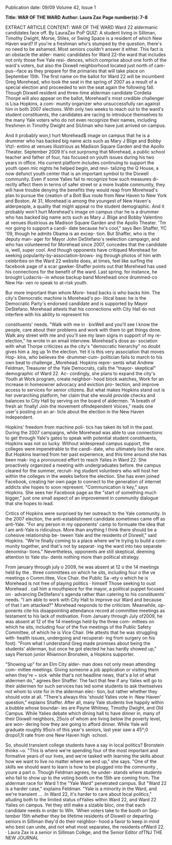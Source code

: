 Publication date: 09/09
Volume 42, Issue 1

**Title: WAR OF THE WARD**
**Author: Laura Zax**
**Page number(s): 7-8**

EXTRACT ARTICLE CONTENT:
WAR OF THE WARD 
Ward 22 aldermanic 
candidates face off. 
By LauraZax 
PoP QUIZ: A student living in Silliman, 
Timothy Dwight, Morse, Stiles, or Swing 
Space is a resident of which New Haven 
ward? If you're a freshman who's stumped 
by the question, there's no need to be 
ashamed. Most seniors couldn't answer it 
either. This fact is an obstacle the alder-
manic candidates for Ward 22-the ward 
that includes not only those five Yale resi-
dences, which comprise about one forth 
of the ward's voters, but also the Dixwell 
neighborhood located just north of cam-
pus--face as they prepare for the primaries 
that will take place on September 15th. 
The first name on the ballot for Ward 
22 will be incumbent Greg Morehead, 
who took the seat in the spring of 2007 as 
a result of a special election and proceeded 
to win the seat again the following fall. 
Though Dixwell resident and three-time 
alderman candidate Cordelia Thorpe will 
also appear on the ballot, Morehead's most 
credible challenger is Lisa Hopkins, a com-
munity organizer who unsuccessfully ran 
against him in both 2007 elections. With 
only two weeks to reach out to the ward's 
student constituents, the candidates are 
racing to introduce themselves to the many 
Yale voters who do not even recognize their 
names, including freshmen in Timothy 
Dwight and SiUiman who have just arrived 
on campus. 

And it probably won,t hurt 
Morehead$ image on campus 
that he is a drummer who has 
backed big name acts such as 
Mary J Blige and Bobby Vtzl-
entino at venues illustrious as 
Madison Square Garden and 
the Apollo Theater. 
September 2009 
It's not surpnsmg that Morehead, a 
public school teacher and father of four, 
has focused on youth issues during his 
two years in office. His current platform 
includes continuing to support the youth 
open mic nights he helped begin, and revi-
talizing the Q House, a now defunct youth 
center that is an important symbol to the 
Dixwell community. Even if some Yalies 
fail to recognize how such measures di-
rectly affect them in terms of safer street or 
a more livable community, they will have 
trouble denying the benefits they would 
reap from Morehead's plan to pursue the 
creation of a Bolt Bus route from New 
Haven to New York and Boston. At 31, 
Morehead is among the youngest of New 
Haven's alderpeople, a quality that might 
appeal ro the student demographic. And 
it probably won't hurt Morehead's image 
on campus char he is a drummer who has 
backed big name acts such as Mary J. Blige 
and Bobby Valentino at venues illustrious 
as Madison Square Garden and the Apollo 
Theater. 'Tm nor going to support a candi-
date because he's cool," says Ben Shaffer, YC 
'09, though he admits Obama is an excep-
tion. But Shaffer, who is the deputy man-
ager for Mayor John DeStefano's reelection 
campaign, and who has volunteered for 
Morehead since 2007, concedes that the 
candidate is, well, super cool. And though 
opponents have critiqued Morehead for 
seeking popularity-by-association-brows-
ing through photos of him with celebrities 
on the Ward 22 website does, at times, 
feel like surfing the facebook page of a scar 
gawker-Shaffer points out that Morehead 
has used his connections for the benefit 
of the ward. Last spring. for instance, he 
brought Ludacris--in whose backup band 
Morehead once drummed-co New Ha-
ven ro speak to at-risk youth. 

Bur more important than whom More-
head backs is who backs him. The city's 
Democratic machine is Morehead's po-
litical base: he is the Democratic Party's 
endorsed candidate and is supported by 
Mayor DeStefano. Morehead attests that 
his connections with City Hall do not 
interfere with his ability to represent his 


constituents' needs. 
"Walk with me in · 
bixWell and you'll see I know the people, 
care about their problems and work with 
them to get things done. Walk any street 
with me and you'll see my lawn signs in 
support of my re-election," he wrote in 
an email interview. Morehead's dose as-
sociation with what Thorpe criticizes as 
the city's "democratic hierarchy" no doubt 
gives him a .leg up 1n the election. Yet it 
is this very association that moves Hop-
kins, who believes the ·drummer-cum-
politician fails to march to his own beat 
to challenge _Morehead. Hopkins repre-
sents what Andrew Feldman, Treasurer 
of the Yale Democrats, calls the "tnayor-
skeptical" demographic of Ward 22. Ac-
cordingly, she plans to expand the city's 
Youth at Work program, create neighbor-
hood block watches, Work for an increase 
in homeowner advocacy and eviction pro-
tection, and improve access to services for 
senior citizens. But what makes Hopkins 
stand out is her overarching platform, her 
claim that she would provide checks and 
balances to City Hall by serving on the 
board of aldermen. "A breath of fresh air 
finally! Join the movement oflndependent 
Voices," reads one user's posting on an ar-
ticle about the election in the New Haven 
Independent. 

Hopkins' freedom from machine poli-
tics has taken its toll in the past. During 
the 2007 campaigns, while Morehead was 
able to use connections to get through 
Yale's gates to speak with potential student 
constituents, Hopkins was not so lucky. 
Without widespread campus support, the 
colleges were impenetrable to the candi-
date, who ultimately lost the race. 
But 
Hopkins learned from her past experience, 
and this time around she has been mak-
ing a pronounced effort to reach Yalies 
in Ward 22. She proactively organized a 
meeting with undergraduates before. the 
campus cleared for the summer, recruit-
ing student volunteers who will host her 
within the colleges in the weeks before the 
election. She has even joined Facebook, 
creating her own page to connect to the 
generation of internet addicts she hopes to 
soon represent. "Communication is key," 
says Hopkins. She sees her Facebook page 
as the "start of something much bigger," 
just one small aspect of an improvement 
in community dialogue that she hopes to 
lead. 

Critics of Hopkins were surprised by 
her outreach to the Yale community. In 
the 2007 election, the anti-establishment 
candidate sometimes came off as anti-Yale. 
"For any person in my opponents' camp 
to formuate the idea that I am anti-Yale 
is ridiculous. More than anything I think 
there should be a cohesive relationship be-
tween Yale and the residents of Dixwell," 
said Hopkins. "We're finally coming to a 
place where we're trying to build a com-
munity together, and that's not by separat-
ing the ward into two separate denomina-
tions." Nevertheless, opponents are still 
skeptical, deeming attention to Yale stu-
dents nothing more than political strategy. 

From january through july o 
2009, he was absent at 12 o 
the 14 meetings held by the . 
three committees on which he 
sits, including four o the ve 
meetings o 
Comm.ittee, 
Vice Chair. 
the Public Sa -ety 
o which he is 
Morehead is not free of playing politics 
· himself Those seeking to oust Morehead . 
call him a mouthpiece for the mayor, a 
political puppet focused on · advancing 
DeStefano's agenda rather than catering to 
his constituents' needs. "I am able to work 
with City Hall to improve our Ward and 
because of that I am attacked?" Morehead 
responds to the criticism. Meanwhile, op-
ponents cite his disappointing attendance 
record at committee meetings as testament 
to his lack of motivation. From January 
through July of2009, he was absent at 12 
of the 14 meetings held by the three com-
mittees on which he sits, including four 
of the five meetings of the Public Safety 
Committee, of which he is Vice Chair. 
(He attests that he was struggling with· 
health issues, undergoing and recuperat-
ing from surgery on his foot). "From what 
I understand Greg made promises about 
being the students' alderman, but once 
he got elected he has hardly showed up," 
says Pierson junior Rhiannon Bronstein, a 
Hopkins supporter. 

"Showing up" for an Elm City alder-
man does not only mean attending com-
mittee meetings. Giving someone a job 
application or visiting them when they're 
~ sick ·while that's not headline news, that's 
a lot of what aldermen do," agrees Ben 
Shaffer. The fact that few 
if any 
Yalies 
will go to their aldermen for such services 
has led some students to ask themselves 
not whom to vote for in the alderman elec-
tion, but rather whether they should vote 
at all. "There's always this 'should Yalies 
vote in ·New Haven' question," explains 
Shaffer. After all, many Yale students live 
happily within a bubble whose boundar-
ies are Payne Whitney, Timothy Dwight, 
and Old Campus. While Yalies debate 
which dining hall to have dinner in, many 
of their Dixwell neighbors, 25o/o of whom 
are living below the poverty level, are won-
dering how they are going to afford dinner. 
While Yale will graduate roughly 95o/o of 
this year's seniors, last year saw a 45°;0 
dropo1,1t rate from one New Haven high 
·school. 

So, should transient college students 
have a say in local politics? 
Bronstein 
thinks ~o. "This is where we're spending 
four of the most important and formative 
years of our lives, and we're tasked with 
learning the skills about how we want to 
live no matter where we end up," she says. 
"One of the skills we should want to learn 
is how to be plugged into the community 
, 
youre a part o. 
Though Feldman agrees, he under-
stands where students who fail to show 
up to the voting booth on the 15th are 
coming from. 
The alderman race for 
Ward 1 
the "Yale Ward" 
penetrated 
campus. But "Ward 22 is a harder case," 
explains Feldman. "Yale is a minority in 
the Ward, and we're transient ... .In Ward 
22, it's harder to care about local politics," 
alluding both to the limited status ofYalies 
within Ward 22, and Ward 22 Yalies on 
campus. Yet they still make a sizable bloc, 
one that each candidate needs in order to 
Wln. 
'When voters take to the booth on Sep-
tember 15th whether they be lifetime 
residents of Dixwell or departing seniors 
in Silliman 
they'd do their neighbor-
hood a favor to keep in mind who best can 
unite, and not what most separates, the 
residents ofWard 22. · 
Laura Zax is a senior in Silliman Colkge, 
and the Senior Editor ofTNJ 
THE NEW JOURNAL